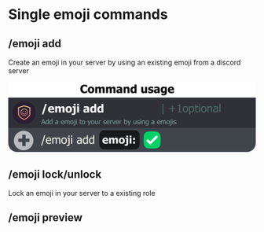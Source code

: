 # Single emoji commands

## /emoji add

Create an emoji in your server by using an existing emoji from a discord server

![](<../../.gitbook/assets/emoji add.png>)

## /emoji lock/unlock

Lock an emoji in your server to a existing role

## /emoji preview
